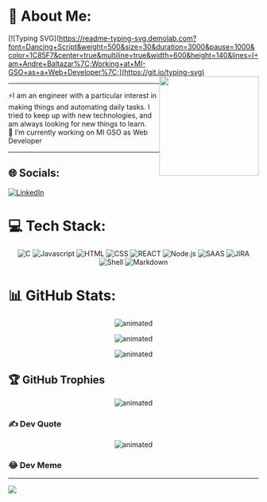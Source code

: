 # 💫 About Me:

[![Typing SVG](https://readme-typing-svg.demolab.com?font=Dancing+Script&weight=500&size=30&duration=3000&pause=1000&color=1C85F7&center=true&multiline=true&width=600&height=140&lines=I+am+Andre+Baltazar%7C;Working+at+MI-GSO+as+a+Web+Developer%7C;](https://git.io/typing-svg)<img style="float: right; width:200px; height: auto" src="https://botimage1.blob.core.windows.net/images/computer gif.gif">

***
⚡I am an engineer with a particular interest in making things and automating daily tasks. I tried to keep up with new technologies, and am always looking for new things to learn. <br>
🔭 I’m currently working on MI GSO as Web Developer<br>
***

## 🌐 Socials:
[![LinkedIn](https://img.shields.io/badge/LinkedIn-%230077B5.svg?logo=linkedin&logoColor=white)](https://linkedin.com/in/https://www.linkedin.com/in/andr%C3%A9-baltazar-pinto-13a056141/) 

# 💻 Tech Stack:
<p align="center">
  <img src="https://img.shields.io/badge/c-%2300599C.svg?style=flat&logo=c&logoColor=white" alt="C" />
  <img src="https://img.shields.io/badge/javascript-%23323330.svg?style=flat&logo=javascript&logoColor=%23F7DF1E" alt="Javascript" />
  <img src="https://img.shields.io/badge/html5-%23E34F26.svg?style=flat&logo=html5&logoColor=white" alt="HTML" />
  <img src="https://img.shields.io/badge/css3-%231572B6.svg?style=flat&logo=css3&logoColor=white" alt="CSS" />
  <img src="https://img.shields.io/badge/-ReactJs-61DAFB?logo=react&logoColor=white&style=for-the-badge" alt="REACT" />
   <img src="https://img.shields.io/badge/Node.js-43853D?style=for-the-badge&logo=node.js&logoColor=white" alt="Node.js" />
  <img src="https://img.shields.io/badge/SASS-hotpink.svg?style=flat&logo=SASS&logoColor=white" alt="SAAS" />
  <img src="https://img.shields.io/badge/jira-%230A0FFF.svg?style=flat&logo=jira&logoColor=white" alt="JIRA" />
  <img src="https://img.shields.io/badge/shell_script-%23121011.svg?style=flat&logo=gnu-bash&logoColor=white" alt="Shell" />
  <img src="https://img.shields.io/badge/markdown-%23000000.svg?style=flat&logo=markdown&logoColor=white" alt="Markdown" />
</p>

# 📊 GitHub Stats:

<p align="center">
  <img src="https://github-readme-stats.vercel.app/api?username=abaltazapinto&theme=dark&hide_border=false&include_all_commits=true&count_private=true" alt="animated" />
</p>
<p align="center">
  <img src="https://github-readme-streak-stats.herokuapp.com/?user=abaltazapinto&theme=dark&hide_border=false" alt="animated" />
</p>
<p align="center">
  <img src="https://github-readme-stats.vercel.app/api/top-langs/?username=abaltazapinto&theme=dark&hide_border=false&include_all_commits=true&count_private=true&layout=compact" alt="animated"/>
</p>

## 🏆 GitHub Trophies
<p align="center">
  <img src="https://github-profile-trophy.vercel.app/?username=abaltazapinto&theme=radical&no-frame=false&no-bg=false&margin-w=4" alt="animated" />
</p>

### ✍️ Dev Quote
<p align="center">
  <img src="https://quotes-github-readme.vercel.app/api?type=horizontal&theme=radical" alt="animated" />
</p>


### 😂 Dev Meme


---
[![](https://visitcount.itsvg.in/api?id=andrepinto77&icon=0&color=0)](https://visitcount.itsvg.in)

<!-- Proudly created with GPRM ( https://gprm.itsvg.in ) -->

<!--
**andrepinto77/andrepinto77** is a ✨ _special_ ✨ repository because its `README.md` (this file) appears on your GitHub profile.

Here are some ideas to get you started:

- 🔭 I’m currently working on ...
- 🌱 I’m currently learning ...
- 👯 I’m looking to collaborate on ...
- 🤔 I’m looking for help with ...
- 💬 Ask me about ...
- 📫 How to reach me: ...
- 😄 Pronouns: ...
- ⚡ Fun fact: ...
-->
